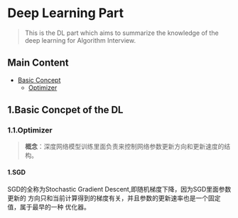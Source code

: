 
# Deep Learning Part
> This is the DL part which aims to summarize the knowledge of the 
> deep learning for Algorithm Interview.

## Main Content
- [Basic Concept](#BasicC)   
   - [Optimizer](#Optim)




## <a id="BasicC"></a>1.Basic Concpet of the DL

### <a id="Optim"></a>1.1.Optimizer
> **概念**：深度网络模型训练里面负责来控制网络参数更新方向和更新速度的结构。
#### 1.SGD
SGD的全称为Stochastic Gradient Descent,即随机梯度下降，因为SGD里面参数更新的
方向只和当前计算得到的梯度有关，并且参数的更新速率也是一个固定值，属于最早的一种
优化器。
